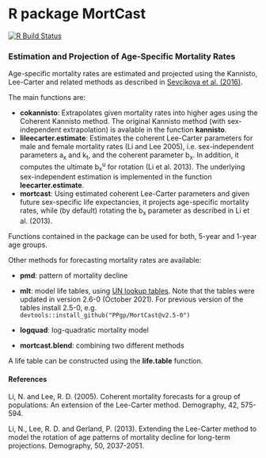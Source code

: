 # R package MortCast

[![R Build Status](https://github.com/PPgp/MortCast/workflows/R-CMD-check/badge.svg?branch=master)](https://github.com/PPgp/MortCast/actions?workflow=R-CMD-check)

### Estimation and Projection of Age-Specific Mortality Rates

Age-specific mortality rates are estimated and projected using 
the Kannisto, Lee-Carter and related methods as described in [Sevcikova et al. (2016)](https://link.springer.com/chapter/10.1007%2F978-3-319-26603-9_15).

The main functions are:

* **cokannisto**: Extrapolates given mortality rates into higher
          ages using the Coherent Kannisto method. The original
          Kannisto method (with sex-independent extrapolation) is
          avalable in the function **kannisto**.
* **lileecarter.estimate**: Estimates the coherent Lee-Carter
          parameters for male and female mortality rates (Li and Lee
          2005), i.e. sex-independent parameters a<sub>x</sub> and k<sub>t</sub>, and the
          coherent parameter b<sub>x</sub>. In addition, it computes the ultimate
          b<sub>x</sub><sup>u</sup> for rotation (Li et al. 2013).  The underlying
          sex-independent estimation is implemented in the function
          **leecarter.estimate**.
* **mortcast**: Using estimated coherent Lee-Carter parameters
          and given future sex-specific life expectancies, it projects
          age-specific mortality rates, while (by default) rotating the
          b<sub>x</sub> parameter as described in Li et al. (2013).

Functions contained in the package can be used for both, 5-year and 1-year age groups.

Other methods for forecasting mortality rates are available:

* **pmd**: pattern of mortality decline

* **mlt**: model life tables, using [UN lookup tables]({https://www.un.org/development/desa/pd/data/extended-model-life-tables}). Note that the tables were updated in version 2.6-0 (October 2021). For previous version of the tables install 2.5-0, e.g. `devtools::install_github("PPgp/MortCast@v2.5-0")`

* **logquad**: log-quadratic mortality model

* **mortcast.blend**: combining two different methods

A life table can be constructed using the **life.table** function.

#### References 

Li, N. and Lee, R. D. (2005). Coherent mortality forecasts for a
     group of populations: An extension of the Lee-Carter method.
     Demography, 42, 575-594.

Li, N., Lee, R. D. and Gerland, P. (2013). Extending the
     Lee-Carter method to model the rotation of age patterns of
     mortality decline for long-term projections. Demography, 50,
     2037-2051.

